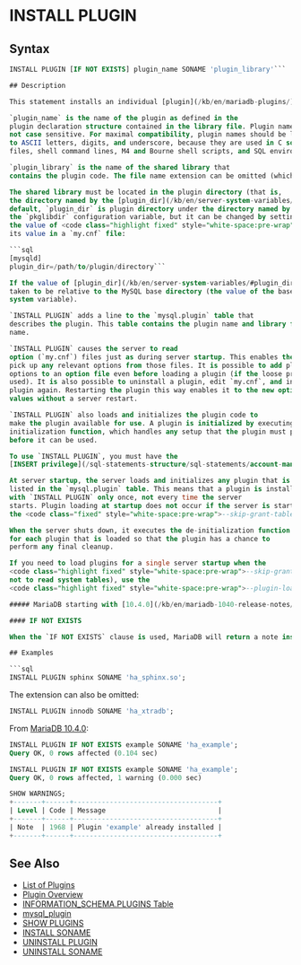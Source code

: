 # INSTALL PLUGIN

## Syntax

```sql
INSTALL PLUGIN [IF NOT EXISTS] plugin_name SONAME 'plugin_library'```

## Description

This statement installs an individual [plugin](/kb/en/mariadb-plugins/) from the specified library. To install the whole library (which could be required), use [INSTALL SONAME](/sql-statements-structure/sql-statements/administrative-sql-statements/plugin-sql-statements/install-soname/). See also [Installing a Plugin](/kb/en/plugin-overview/#installing-a-plugin).

`plugin_name` is the name of the plugin as defined in the
plugin declaration structure contained in the library file. Plugin names are
not case sensitive. For maximal compatibility, plugin names should be limited
to ASCII letters, digits, and underscore, because they are used in C source
files, shell command lines, M4 and Bourne shell scripts, and SQL environments.

`plugin_library` is the name of the shared library that
contains the plugin code. The file name extension can be omitted (which makes the statement look the same on all architectures).

The shared library must be located in the plugin directory (that is,
the directory named by the [plugin_dir](/kb/en/server-system-variables/#plugin_dir) system variable). The library must be in the plugin directory itself, not in a subdirectory. By
default, `plugin_dir` is plugin directory under the directory named by
the `pkglibdir` configuration variable, but it can be changed by setting
the value of <code class="highlight fixed" style="white-space:pre-wrap">plugin_dir</code> at server startup. For example, set
its value in a `my.cnf` file:

```sql
[mysqld]
plugin_dir=/path/to/plugin/directory```

If the value of [plugin_dir](/kb/en/server-system-variables/#plugin_dir) is a relative path name, it is
taken to be relative to the MySQL base directory (the value of the basedir
system variable).

`INSTALL PLUGIN` adds a line to the `mysql.plugin` table that
describes the plugin. This table contains the plugin name and library file
name.

`INSTALL PLUGIN` causes the server to read
option (`my.cnf`) files just as during server startup. This enables the plugin to
pick up any relevant options from those files. It is possible to add plugin
options to an option file even before loading a plugin (if the loose prefix is
used). It is also possible to uninstall a plugin, edit `my.cnf`, and install the
plugin again. Restarting the plugin this way enables it to the new option
values without a server restart.

`INSTALL PLUGIN` also loads and initializes the plugin code to
make the plugin available for use. A plugin is initialized by executing its
initialization function, which handles any setup that the plugin must perform
before it can be used.

To use `INSTALL PLUGIN`, you must have the
[INSERT privilege](/sql-statements-structure/sql-statements/account-management-sql-commands/grant/) for the `mysql.plugin` table.

At server startup, the server loads and initializes any plugin that is
listed in the `mysql.plugin` table. This means that a plugin is installed
with `INSTALL PLUGIN` only once, not every time the server
starts. Plugin loading at startup does not occur if the server is started with
the <code class="fixed" style="white-space:pre-wrap">--skip-grant-tables</code> option.

When the server shuts down, it executes the de-initialization function
for each plugin that is loaded so that the plugin has a chance to
perform any final cleanup.

If you need to load plugins for a single server startup when the
<code class="highlight fixed" style="white-space:pre-wrap">--skip-grant-tables</code> option is given (which tells the server
not to read system tables), use the 
<code class="highlight fixed" style="white-space:pre-wrap">--plugin-load</code> [mysqld option](/kb/en/mysqld-options-full-list/).

##### MariaDB starting with [10.4.0](/kb/en/mariadb-1040-release-notes/)

#### IF NOT EXISTS

When the `IF NOT EXISTS` clause is used, MariaDB will return a note instead of an error if the specified plugin already exists. See [SHOW WARNINGS](/sql-statements-structure/sql-statements/administrative-sql-statements/show/show-warnings/).

## Examples

```sql
INSTALL PLUGIN sphinx SONAME 'ha_sphinx.so';
```

The extension can also be omitted:

```sql
INSTALL PLUGIN innodb SONAME 'ha_xtradb';
```

From [MariaDB 10.4.0](/kb/en/mariadb-1040-release-notes/):

```sql
INSTALL PLUGIN IF NOT EXISTS example SONAME 'ha_example';
Query OK, 0 rows affected (0.104 sec)

INSTALL PLUGIN IF NOT EXISTS example SONAME 'ha_example';
Query OK, 0 rows affected, 1 warning (0.000 sec)

SHOW WARNINGS;
+-------+------+------------------------------------+
| Level | Code | Message                            |
+-------+------+------------------------------------+
| Note  | 1968 | Plugin 'example' already installed |
+-------+------+------------------------------------+
```

## See Also

- [List of Plugins](/columns-storage-engines-and-plugins/plugins/information-on-plugins/list-of-plugins/)
- [Plugin Overview](/columns-storage-engines-and-plugins/plugins/plugin-overview/)
- [INFORMATION_SCHEMA.PLUGINS Table](/sql-statements-structure/sql-statements/administrative-sql-statements/system-tables/information-schema/information-schema-tables/plugins-table-information-schema/)
- [mysql_plugin](/clients-utilities/mysql_plugin/)
- [SHOW PLUGINS](/sql-statements-structure/sql-statements/administrative-sql-statements/show/show-plugins/)
- [INSTALL SONAME](/sql-statements-structure/sql-statements/administrative-sql-statements/plugin-sql-statements/install-soname/)
- [UNINSTALL PLUGIN](/sql-statements-structure/sql-statements/administrative-sql-statements/plugin-sql-statements/uninstall-plugin/)
- [UNINSTALL SONAME](/sql-statements-structure/sql-statements/administrative-sql-statements/plugin-sql-statements/uninstall-soname/)